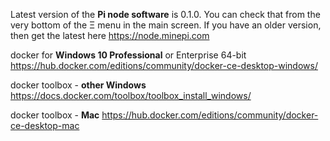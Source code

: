 Latest version of the **Pi node software** is 0.1.0. You can check that from the very bottom of the Ξ menu in the main screen. If you have an older version, then get the latest here https://node.minepi.com

docker for **Windows 10 Professional** or Enterprise 64-bit
https://hub.docker.com/editions/community/docker-ce-desktop-windows/

docker toolbox - **other Windows**
https://docs.docker.com/toolbox/toolbox_install_windows/

docker toolbox - **Mac**
https://hub.docker.com/editions/community/docker-ce-desktop-mac